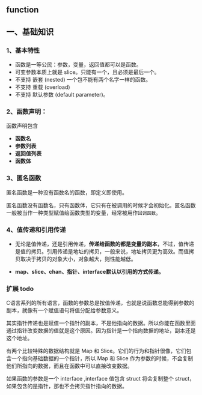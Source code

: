## function

## 一、基础知识
### 1、基本特性
* 函数是一等公民：参数，变量，返回值都可以是函数。
* 可变参数本质上就是 slice。只能有一个，且必须是最后一个。
* 不支持 嵌套 (nested) 一个包不能有两个名字一样的函数。
* 不支持 重载 (overload) 
* 不支持 默认参数 (default parameter)。

### 2、函数声明：
函数声明包含
* **函数名**
* **参数列表**
* **返回值列表**
* **函数体**

### 3、匿名函数
匿名函数是一种没有函数名的函数，即定义即使用。

匿名函数没有函数名，只有函数体，它只有在被调用的时候才会初始化。匿名函数一般被当作一种类型赋值给函数类型的变量，经常被用作`回调函数`。

### 4、值传递和引用传递
* 无论是值传递，还是引用传递，**传递给函数的都是变量的副本**，不过，值传递是值的拷贝。引用传递是地址的拷贝，一般来说，地址拷贝更为高效。而值拷贝取决于拷贝的对象大小，对象越大，则性能越低。

* **map、slice、chan、指针、interface默认以引用的方式传递。**

### 扩展 todo
C语言系列的所有语言，函数的参数总是按值传递，也就是说函数总能得到参数的副本，就像有一个赋值语句将值分配给参数意义。

其实指针传递也是赋值一个指针的副本，不是他指向的数据。所以你能在函数里面通过指针改变数据的值就是这个原因。因为指针是一个指向数据的地址，副本还是这个地址。

有两个比较特殊的数据结构就是 Map 和 Slice。它们的行为和指针很像，它们包含一个指向基础数据的一个指针，所以 Map 和 Slice 作为参数的时候，不会复制他们所指向的数据，而且在函数中可以直接改变数据。

如果函数的参数是一个 interface ,interface 值包含 struct 将会复制整个 struct，如果包含的是指针，那也不会拷贝指针指向的数据。









